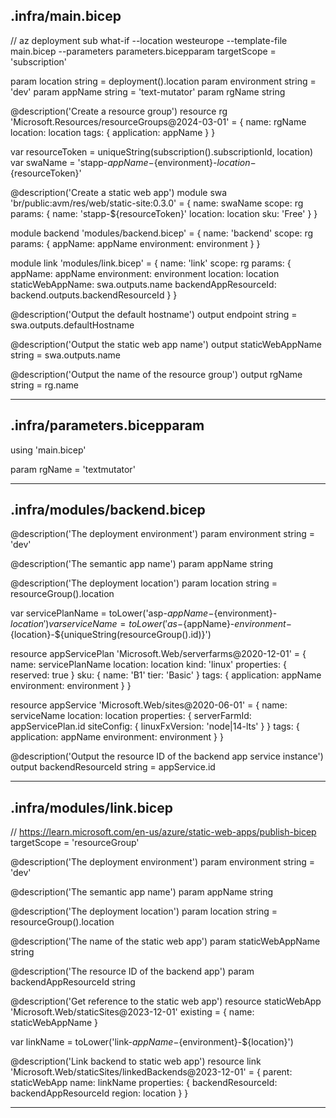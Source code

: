 .infra/main.bicep
---
// az deployment sub what-if --location westeurope --template-file main.bicep --parameters parameters.bicepparam
targetScope = 'subscription'

param location string = deployment().location
param environment string = 'dev'
param appName string = 'text-mutator'
param rgName string

@description('Create a resource group')
resource rg 'Microsoft.Resources/resourceGroups@2024-03-01' = {
  name: rgName
  location: location
  tags: {
    application: appName
  }
}

var resourceToken = uniqueString(subscription().subscriptionId, location)
var swaName = 'stapp-${appName}-${environment}-${location}-${resourceToken}'

@description('Create a static web app')
module swa 'br/public:avm/res/web/static-site:0.3.0' = {
  name: swaName
  scope: rg
  params: {
    name: 'stapp-${resourceToken}'
    location: location
    sku: 'Free'
  }
}

module backend 'modules/backend.bicep' = {
  name: 'backend'
  scope: rg
  params: {
    appName: appName
    environment: environment
  }
}

module link 'modules/link.bicep' = {
  name: 'link'
  scope: rg
  params: {
    appName: appName
    environment: environment
    location: location
    staticWebAppName: swa.outputs.name
    backendAppResourceId: backend.outputs.backendResourceId
  }
}

@description('Output the default hostname')
output endpoint string = swa.outputs.defaultHostname

@description('Output the static web app name')
output staticWebAppName string = swa.outputs.name

@description('Output the name of the resource group')
output rgName string = rg.name


---
.infra/parameters.bicepparam
---
using 'main.bicep'

param rgName = 'textmutator'


---
.infra/modules/backend.bicep
---
@description('The deployment environment')
param environment string = 'dev'

@description('The semantic app name')
param appName string

@description('The deployment location')
param location string = resourceGroup().location

var servicePlanName = toLower('asp-${appName}-${environment}-${location}')
var serviceName = toLower('as-${appName}-${environment}-${location}-${uniqueString(resourceGroup().id)}')

resource appServicePlan 'Microsoft.Web/serverfarms@2020-12-01' = {
  name: servicePlanName
  location: location
  kind: 'linux'
  properties: {
    reserved: true
  }
  sku: {
    name: 'B1'
    tier: 'Basic'
  }
  tags: {
    application: appName
    environment: environment
  }
}

resource appService 'Microsoft.Web/sites@2020-06-01' = {
  name: serviceName
  location: location
  properties: {
    serverFarmId: appServicePlan.id
    siteConfig: {
      linuxFxVersion: 'node|14-lts'
    }
  }
  tags: {
    application: appName
    environment: environment
  }
}

@description('Output the resource ID of the backend app service instance')
output backendResourceId string = appService.id


---
.infra/modules/link.bicep
---
// https://learn.microsoft.com/en-us/azure/static-web-apps/publish-bicep
targetScope = 'resourceGroup'

@description('The deployment environment')
param environment string = 'dev'

@description('The semantic app name')
param appName string

@description('The deployment location')
param location string = resourceGroup().location

@description('The name of the static web app')
param staticWebAppName string

@description('The resource ID of the backend app')
param backendAppResourceId string

@description('Get reference to the static web app')
resource staticWebApp 'Microsoft.Web/staticSites@2023-12-01' existing = {
  name: staticWebAppName
}

var linkName = toLower('link-${appName}-${environment}-${location}')

@description('Link backend to static web app')
resource link 'Microsoft.Web/staticSites/linkedBackends@2023-12-01' = {
  parent: staticWebApp
  name: linkName
  properties: {
    backendResourceId: backendAppResourceId
    region: location
  }
}


---

